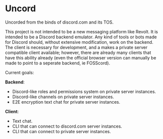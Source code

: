 # Uncord
Uncorded from the binds of discord.com and its TOS.

This project is not intended to be a new messaging platform like Revolt. It is intended to be a Discord backend emulator. Any kind of tools or bots made for Discord should, without extensive modification, work on the backend. The client is necessary for development, and a makes a private server compatible client available; however, there are already many clients that have this ability already (even the official browser version can manually be made to point to a seperate backend, ie FOSScord).

Current goals:

**Backend**:

* Discord-like roles and permissions system on private server instances.
* Discord-like channels on private server instances.
* E2E encryption text chat for private server instances.

**Client**:

* Text chat.
* CLI that can connect to discord.com server instances.
* CLI that can connect to private server instances.
